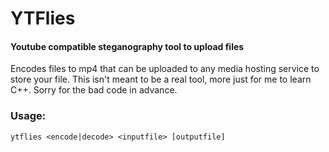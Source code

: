 # YTFlies

#### Youtube compatible steganography tool to upload files

Encodes files to mp4 that can be uploaded to any media hosting service to store your file.
This isn't meant to be a real tool, more just for me to learn C++. Sorry for the bad code in advance.

### Usage:

```
ytflies <encode|decode> <inputfile> [outputfile]
```
